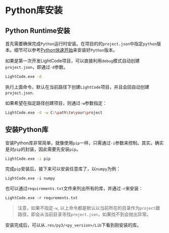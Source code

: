 # Python库安装

## Python Runtime安装
首先需要确保完成`Python`运行时安装。在项目的的`project.json`中指定`python`版本。细节可以参考[Python快速开始](python/Python快速开始?id=python环境准备)来安装好`Python`版本。

如果是第一次开发LightCode项目，可以直接利用`debug`模式自动创建`project.json`，即通过`-d`参数。
```bash
LightCode.exe -d
```
执行上面命令，默认在当前路径下创建`LightCode`项目，并且会回自动创建`project.json`.

如果希望在指定路径创建项目，则通过`-w`参数指定：
```bash
LightCode.exe -d -w C:\path\to\your\project
```

## 安装Python库
安装Python库非常简单，就像使用`pip`一样，只需通过`-i`参数来控制。其实，确实是对`pip`的封装，因此需要先安装`pip`。
```bash
LightCode.exe -i pip
```
完成`pip`安装后，接下来可以安装任意库了，以`numpy`为例：
```
LightCode.exe -i numpy
```
也可以通过`requirements.txt`文件来列出所有的库，并通过`-r`来安装：
```
LightCode.exe -r requrements.txt
```

> 注意，如果不指定`-w`, 以上命令都是默认以当前所在的目录作为`project`跟路径，即会从当前目录寻找`project.json`，如果找不到会抛出异常。

安装完成后，可以从`.res/py3/<py_version>/Lib`下看到刚安装的库。